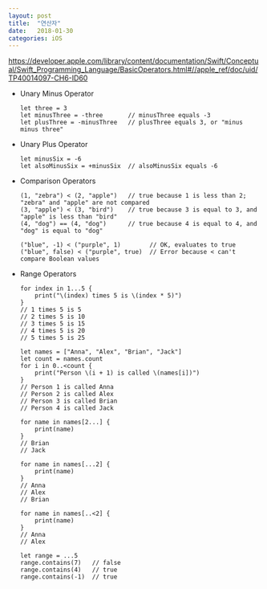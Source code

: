 ```yaml
---
layout: post
title:  "연산자"
date:   2018-01-30
categories: iOS
---
```


<https://developer.apple.com/library/content/documentation/Swift/Conceptual/Swift_Programming_Language/BasicOperators.html#//apple_ref/doc/uid/TP40014097-CH6-ID60>

- Unary Minus Operator

	```
	let three = 3
	let minusThree = -three       // minusThree equals -3
	let plusThree = -minusThree   // plusThree equals 3, or "minus minus three"
	```

- Unary Plus Operator

	```
	let minusSix = -6
	let alsoMinusSix = +minusSix  // alsoMinusSix equals -6
	```
	
- Comparison Operators

	```
	(1, "zebra") < (2, "apple")   // true because 1 is less than 2; "zebra" and "apple" are not compared
	(3, "apple") < (3, "bird")    // true because 3 is equal to 3, and "apple" is less than "bird"
	(4, "dog") == (4, "dog")      // true because 4 is equal to 4, and "dog" is equal to "dog"
	
	("blue", -1) < ("purple", 1)        // OK, evaluates to true
	("blue", false) < ("purple", true)  // Error because < can't compare Boolean values
	```
	
- Range Operators

  ```
  for index in 1...5 {
      print("\(index) times 5 is \(index * 5)")
  }
  // 1 times 5 is 5
  // 2 times 5 is 10
  // 3 times 5 is 15
  // 4 times 5 is 20
  // 5 times 5 is 25
  
  let names = ["Anna", "Alex", "Brian", "Jack"]
  let count = names.count
  for i in 0..<count {
      print("Person \(i + 1) is called \(names[i])")
  }
  // Person 1 is called Anna
  // Person 2 is called Alex
  // Person 3 is called Brian
  // Person 4 is called Jack
  
  for name in names[2...] {
      print(name)
  }
  // Brian
  // Jack
   
  for name in names[...2] {
      print(name)
  }
  // Anna
  // Alex
  // Brian
  
  for name in names[..<2] {
      print(name)
  }
  // Anna
  // Alex
  
  let range = ...5
  range.contains(7)   // false
  range.contains(4)   // true
  range.contains(-1)  // true
  ```



​	


​	

​	


​	
​	
​	
​	
​	
​	
​	
